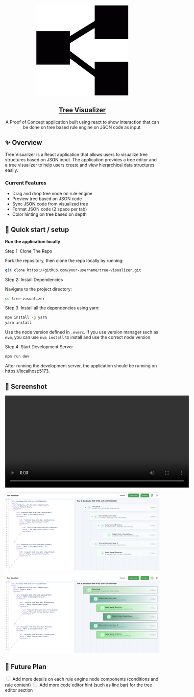 <p align="center">
  <a href="https://github.com/William9923/tree-visualizer">
    <img alt="Tree Visualizer" src="public/tree-structure.svg" width="300" />
    <h2 align="center">Tree Visualizer</h2>
  </a>
</p> 
<p align="center">A Proof of Concept application built using react to show interaction that can be done on tree based rule engine on JSON code as input.</p>

## ✨ Overview 

Tree Visualizer is a React application that allows users to visualize tree structures based on JSON input. The application provides a tree editor and a tree visualizer to help users create and view hierarchical data structures easily.

### Current Features
- Drag and drop tree node on rule engine
- Preview tree based on JSON code
- Sync JSON code from visualized tree
- Format JSON code (2 space per tab)
- Color hinting on tree based on depth

## 🚀 Quick start / setup

**Run the application locally**

Step 1: Clone The Repo

Fork the repository, then clone the repo locally by running:

```bash
git clone https://github.com/your-username/tree-visualizer.git
```

Step 2: Install Dependencies

Navigate to the project directory:

```bash
cd tree-visualizer
```

Step 3: Install all the dependencies using yarn:

```bash
npm install -g yarn
yarn install
```

Use the node version defined in `.nvmrc`. If you use version manager such as `nvm`, you can use `nvm install` to install and use the correct node version

Step 4: Start Development Server

```bash
npm run dev
```

After running the development server, the application should be running on https://localhost:5173.

## 📸 Screenshot

<p align="center"> <video width="600" controls> <source src="docs/demo.mov" type="video/mp4"> Your browser does not support the video tag. </video> </p>

![Example 1](docs/tree-visualizer-no-color.png)

![Example 2](docs/tree-visualizer-with-color.png)


## 🔮 Future  Plan
<input disabled="" type="checkbox"> Add more details on each rule engine node components (conditions and rule content)
<input disabled="" type="checkbox"> Add more code editor hint (such as line bar) for the tree editor section

